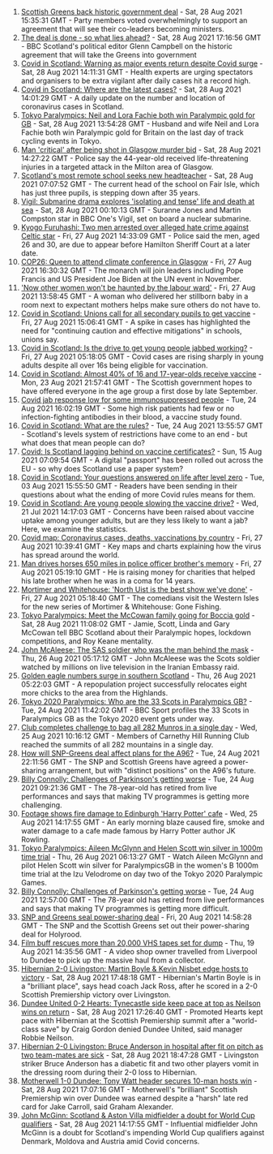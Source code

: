 1. [Scottish Greens back historic government deal](https://www.bbc.co.uk/news/uk-scotland-scotland-politics-58360337?at_medium=RSS&at_campaign=KARANGA) - Sat, 28 Aug 2021 15:35:31 GMT - Party members voted overwhelmingly to support an agreement that will see their co-leaders becoming ministers.
2. [The deal is done - so what lies ahead?](https://www.bbc.co.uk/news/uk-scotland-scotland-politics-58371910?at_medium=RSS&at_campaign=KARANGA) - Sat, 28 Aug 2021 17:16:56 GMT - BBC Scotland's political editor Glenn Campbell on the historic agreement that will take the Greens into government
3. [Covid in Scotland: Warning as major events return despite Covid surge](https://www.bbc.co.uk/news/uk-scotland-58367705?at_medium=RSS&at_campaign=KARANGA) - Sat, 28 Aug 2021 14:11:31 GMT - Health experts are urging spectators and organisers to be extra vigilant after daily cases hit a record high.
4. [Covid in Scotland: Where are the latest cases?](https://www.bbc.co.uk/news/uk-scotland-53511877?at_medium=RSS&at_campaign=KARANGA) - Sat, 28 Aug 2021 14:01:29 GMT - A daily update on the number and location of coronavirus cases in Scotland.
5. [Tokyo Paralympics: Neil and Lora Fachie both win Paralympic gold for GB](https://www.bbc.co.uk/sport/disability-sport/58366655?at_medium=RSS&at_campaign=KARANGA) - Sat, 28 Aug 2021 13:54:28 GMT - Husband and wife Neil and Lora Fachie both win Paralympic gold for Britain on the last day of track cycling events in Tokyo.
6. [Man 'critical' after being shot in Glasgow murder bid](https://www.bbc.co.uk/news/uk-scotland-58363111?at_medium=RSS&at_campaign=KARANGA) - Sat, 28 Aug 2021 14:27:22 GMT - Police say the 44-year-old received life-threatening injuries in a targeted attack in the Milton area of Glasgow.
7. [Scotland's most remote school seeks new headteacher](https://www.bbc.co.uk/news/uk-scotland-north-east-orkney-shetland-58322157?at_medium=RSS&at_campaign=KARANGA) - Sat, 28 Aug 2021 07:07:52 GMT - The current head of the school on Fair Isle, which has just three pupils, is stepping down after 35 years.
8. [Vigil: Submarine drama explores 'isolating and tense' life and death at sea](https://www.bbc.co.uk/news/entertainment-arts-58334990?at_medium=RSS&at_campaign=KARANGA) - Sat, 28 Aug 2021 00:10:13 GMT - Suranne Jones and Martin Compston star in BBC One's Vigil, set on board a nuclear submarine.
9. [Kyogo Furuhashi: Two men arrested over alleged hate crime against Celtic star](https://www.bbc.co.uk/news/uk-scotland-glasgow-west-58360375?at_medium=RSS&at_campaign=KARANGA) - Fri, 27 Aug 2021 14:33:09 GMT - Police said the men, aged 26 and 30, are due to appear before Hamilton Sheriff Court at a later date.
10. [COP26: Queen to attend climate conference in Glasgow](https://www.bbc.co.uk/news/uk-scotland-58360381?at_medium=RSS&at_campaign=KARANGA) - Fri, 27 Aug 2021 16:30:32 GMT - The monarch will join leaders including Pope Francis and US President Joe Biden at the UN event in November.
11. ['Now other women won't be haunted by the labour ward'](https://www.bbc.co.uk/news/uk-scotland-glasgow-west-58348827?at_medium=RSS&at_campaign=KARANGA) - Fri, 27 Aug 2021 13:58:45 GMT - A woman who delivered her stillborn baby in a room next to expectant mothers helps make sure others do not have to.
12. [Covid in Scotland: Unions call for all secondary pupils to get vaccine](https://www.bbc.co.uk/news/uk-scotland-58353058?at_medium=RSS&at_campaign=KARANGA) - Fri, 27 Aug 2021 15:06:41 GMT - A spike in cases has highlighted the need for "continuing caution and effective mitigations" in schools, unions say.
13. [Covid in Scotland: Is the drive to get young people jabbed working?](https://www.bbc.co.uk/news/uk-scotland-58342389?at_medium=RSS&at_campaign=KARANGA) - Fri, 27 Aug 2021 05:18:05 GMT - Covid cases are rising sharply in young adults despite all over 16s being eligible for vaccination.
14. [Covid in Scotland: Almost 40% of 16 and 17-year-olds receive vaccine](https://www.bbc.co.uk/news/uk-scotland-58309730?at_medium=RSS&at_campaign=KARANGA) - Mon, 23 Aug 2021 21:57:41 GMT - The Scottish government hopes to have offered everyone in the age group a first dose by late September.
15. [Covid jab response low for some immunosuppressed people](https://www.bbc.co.uk/news/health-58317261?at_medium=RSS&at_campaign=KARANGA) - Tue, 24 Aug 2021 16:02:19 GMT - Some high risk patients had few or no infection-fighting antibodies in their blood, a vaccine study found.
16. [Covid in Scotland: What are the rules?](https://www.bbc.co.uk/news/uk-scotland-53166816?at_medium=RSS&at_campaign=KARANGA) - Tue, 24 Aug 2021 13:55:57 GMT - Scotland's levels system of restrictions have come to an end - but what does that mean people can do?
17. [Covid: Is Scotland lagging behind on vaccine certificates?](https://www.bbc.co.uk/news/uk-scotland-57519070?at_medium=RSS&at_campaign=KARANGA) - Sun, 15 Aug 2021 07:09:54 GMT - A digital "passport" has been rolled out across the EU - so why does Scotland use a paper system?
18. [Covid in Scotland: Your questions answered on life after level zero](https://www.bbc.co.uk/news/uk-scotland-58071989?at_medium=RSS&at_campaign=KARANGA) - Tue, 03 Aug 2021 15:55:50 GMT - Readers have been sending in their questions about what the ending of more Covid rules means for them.
19. [Covid in Scotland: Are young people slowing the vaccine drive?](https://www.bbc.co.uk/news/uk-scotland-57915106?at_medium=RSS&at_campaign=KARANGA) - Wed, 21 Jul 2021 14:17:03 GMT - Concerns have been raised about vaccine uptake among younger adults, but are they less likely to want a jab? Here, we examine the statistics.
20. [Covid map: Coronavirus cases, deaths, vaccinations by country](https://www.bbc.co.uk/news/world-51235105?at_medium=RSS&at_campaign=KARANGA) - Fri, 27 Aug 2021 10:39:41 GMT - Key maps and charts explaining how the virus has spread around the world.
21. [Man drives horses 650 miles in police officer brother's memory](https://www.bbc.co.uk/news/uk-scotland-north-east-orkney-shetland-58028532?at_medium=RSS&at_campaign=KARANGA) - Fri, 27 Aug 2021 05:19:10 GMT - He is raising money for charities that helped his late brother when he was in a coma for 14 years.
22. [Mortimer and Whitehouse: 'North Uist is the best show we've done'](https://www.bbc.co.uk/news/uk-scotland-highlands-islands-58341993?at_medium=RSS&at_campaign=KARANGA) - Fri, 27 Aug 2021 05:18:40 GMT - The comedians visit the Western Isles for the new series of Mortimer & Whitehouse: Gone Fishing.
23. [Tokyo Paralympics: Meet the McCowan family going for Boccia gold](https://www.bbc.co.uk/sport/disability-sport/58331495?at_medium=RSS&at_campaign=KARANGA) - Sat, 28 Aug 2021 11:08:02 GMT - Jamie, Scott, Linda and Gary McCowan tell BBC Scotland about their Paralympic hopes, lockdown competitions, and Roy Keane mentality.
24. [John McAleese: The SAS soldier who was the man behind the mask](https://www.bbc.co.uk/news/uk-scotland-tayside-central-58328164?at_medium=RSS&at_campaign=KARANGA) - Thu, 26 Aug 2021 05:17:12 GMT - John McAleese was the Scots soldier watched by millions on live television in the Iranian Embassy raid.
25. [Golden eagle numbers surge in southern Scotland](https://www.bbc.co.uk/news/uk-scotland-south-scotland-58328833?at_medium=RSS&at_campaign=KARANGA) - Thu, 26 Aug 2021 05:22:03 GMT - A repopulation project successfully relocates eight more chicks to the area from the Highlands.
26. [Tokyo 2020 Paralympics: Who are the 33 Scots in Paralympics GB?](https://www.bbc.co.uk/sport/disability-sport/58272054?at_medium=RSS&at_campaign=KARANGA) - Tue, 24 Aug 2021 11:42:02 GMT - BBC Sport profiles the 33 Scots in Paralympics GB as the Tokyo 2020 event gets under way.
27. [Club completes challenge to bag all 282 Munros in a single day](https://www.bbc.co.uk/news/uk-scotland-edinburgh-east-fife-58305778?at_medium=RSS&at_campaign=KARANGA) - Wed, 25 Aug 2021 10:16:12 GMT - Members of Carnethy Hill Running Club reached the summits of all 282 mountains in a single day.
28. [How will SNP-Greens deal affect plans for the A96?](https://www.bbc.co.uk/news/uk-scotland-north-east-orkney-shetland-58304184?at_medium=RSS&at_campaign=KARANGA) - Tue, 24 Aug 2021 22:11:56 GMT - The SNP and Scottish Greens have agreed a power-sharing arrangement, but with "distinct positions" on the A96's future.
29. [Billy Connolly: Challenges of Parkinson's getting worse](https://www.bbc.co.uk/news/uk-scotland-58315311?at_medium=RSS&at_campaign=KARANGA) - Tue, 24 Aug 2021 09:21:36 GMT - The 78-year-old has retired from live performances and says that making TV programmes is getting more challenging.
30. [Footage shows fire damage to Edinburgh 'Harry Potter' cafe](https://www.bbc.co.uk/news/uk-scotland-58333804?at_medium=RSS&at_campaign=KARANGA) - Wed, 25 Aug 2021 14:17:55 GMT - An early morning blaze caused fire, smoke and water damage to a cafe made famous by Harry Potter author JK Rowling.
31. [Tokyo Paralympics: Aileen McGlynn and Helen Scott win silver in 1000m time trial](https://www.bbc.co.uk/sport/av/disability-sport/58339463?at_medium=RSS&at_campaign=KARANGA) - Thu, 26 Aug 2021 06:13:27 GMT - Watch Aileen McGlynn and pilot Helen Scott win silver for ParalympicsGB in the women's B 1000m time trial at the Izu Velodrome on day two of the Tokyo 2020 Paralympic Games.
32. [Billy Connolly: Challenges of Parkinson's getting worse](https://www.bbc.co.uk/news/uk-scotland-58319635?at_medium=RSS&at_campaign=KARANGA) - Tue, 24 Aug 2021 12:57:00 GMT - The 78-year old has retired from live performances and says that making TV programmes is getting more difficult.
33. [SNP and Greens seal power-sharing deal](https://www.bbc.co.uk/news/uk-scotland-58281867?at_medium=RSS&at_campaign=KARANGA) - Fri, 20 Aug 2021 14:58:28 GMT - The SNP and the Scottish Greens set out their power-sharing deal for Holyrood.
34. [Film buff rescues more than 20,000 VHS tapes set for dump](https://www.bbc.co.uk/news/uk-scotland-tayside-central-58273051?at_medium=RSS&at_campaign=KARANGA) - Thu, 19 Aug 2021 14:35:56 GMT - A video shop owner travelled from Liverpool to Dundee to pick up the massive haul from a collector.
35. [Hibernian 2-0 Livingston: Martin Boyle & Kevin Nisbet edge hosts to victory](https://www.bbc.co.uk/sport/football/58289627?at_medium=RSS&at_campaign=KARANGA) - Sat, 28 Aug 2021 17:48:18 GMT - Hibernian's Martin Boyle is in a "brilliant place", says head coach Jack Ross, after he scored in a 2-0 Scottish Premiership victory over Livingston.
36. [Dundee United 0-2 Hearts: Tynecastle side keep pace at top as Neilson wins on return](https://www.bbc.co.uk/sport/football/58289625?at_medium=RSS&at_campaign=KARANGA) - Sat, 28 Aug 2021 17:26:40 GMT - Promoted Hearts kept pace with Hibernian at the Scottish Premiership summit after a "world-class save" by Craig Gordon denied Dundee United, said manager Robbie Neilson.
37. [Hibernian 2-0 Livingston: Bruce Anderson in hospital after fit on pitch as two team-mates are sick](https://www.bbc.co.uk/sport/football/58372111?at_medium=RSS&at_campaign=KARANGA) - Sat, 28 Aug 2021 18:47:28 GMT - Livingston striker Bruce Anderson has a diabetic fit and two other players vomit in the dressing room during their 2-0 loss to Hibernian.
38. [Motherwell 1-0 Dundee: Tony Watt header secures 10-man hosts win](https://www.bbc.co.uk/sport/football/58289626?at_medium=RSS&at_campaign=KARANGA) - Sat, 28 Aug 2021 17:07:16 GMT - Motherwell's "brilliant" Scottish Premiership win over Dundee was earned despite a "harsh" late red card for Jake Carroll, said Graham Alexander.
39. [John McGinn: Scotland & Aston Villa midfielder a doubt for World Cup qualifiers](https://www.bbc.co.uk/sport/football/58369233?at_medium=RSS&at_campaign=KARANGA) - Sat, 28 Aug 2021 14:17:55 GMT - Influential midfielder John McGinn is a doubt for Scotland's impending World Cup qualifiers against Denmark, Moldova and Austria amid Covid concerns.
